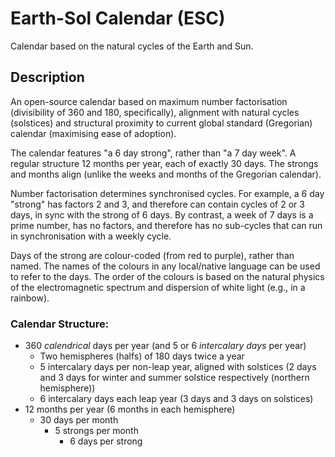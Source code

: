# Earth-Sol Calendar (ESC)
Calendar based on the natural cycles of the Earth and Sun.

## Description

An open-source calendar based on maximum number factorisation (divisibility of 360 and 180, specifically), alignment with natural cycles (solstices) and structural proximity to current global standard (Gregorian) calendar (maximising ease of adoption).

The calendar features "a 6 day strong", rather than "a 7 day week". A regular structure 12 months per year, each of exactly 30 days. The strongs and months align (unlike the weeks and months of the Gregorian calendar).

Number factorisation determines synchronised cycles. For example, a 6 day "strong" has factors 2 and 3, and therefore can contain cycles of 2 or 3 days, in sync with the strong of 6 days. By contrast, a week of 7 days is a prime number, has no factors, and therefore has no sub-cycles that can run in synchronisation with a weekly cycle.

Days of the strong are colour-coded (from red to purple), rather than named. The names of the colours in any local/native language can be used to refer to the days. The order of the colours is based on the natural physics of the electromagnetic spectrum and dispersion of white light (e.g., in a rainbow).

### Calendar Structure:

* 360 *calendrical* days per year (and 5 or 6 *intercalary days* per year)
    * Two hemispheres (halfs) of 180 days twice a year
    * 5 intercalary days per non-leap year, aligned with solstices (2 days and 3 days for winter and summer solstice respectively (northern hemisphere))
    * 6 intercalary days each leap year (3 days and 3 days on solstices)
* 12 months per year (6 months in each hemisphere)
    * 30 days per month
        * 5 strongs per month
            * 6 days per strong
